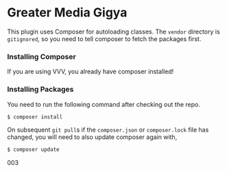 # Greater Media Gigya

This plugin uses Composer for autoloading classes. The `vendor`
directory is `gitignored`, so you need to tell composer to fetch the
packages first.

### Installing Composer

If you are using VVV, you already have composer installed!

### Installing Packages

You need to run the following command after checking out the repo.

```bash
$ composer install
```

On subsequent `git pull`s if the `composer.json` or `composer.lock` file
has changed, you will need to also update composer again with,

```bash
$ composer update
```

003
